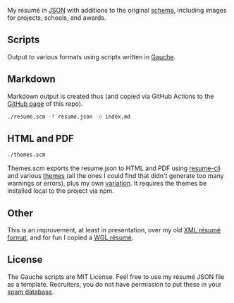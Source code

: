 My résumé in [JSON](https://jsonresume.org/) with additions to the original [schema](https://github.com/jsonresume/resume-schema/issues), including images for projects, schools, and awards.

## Scripts

Output to various formats using scripts written in [Gauche](https://practical-scheme.net/gauche/).

## Markdown

Markdown output is created thus (and copied via GitHub Actions to the [GitHub page](http://philipchu.com) of this repo).

```sh
./resume.scm -f resume.json -o index.md
```

## HTML and PDF

```sh
./themes.scm
```

Themes.scm exports the resume.json to HTML and PDF using [resume-cli](https://github.com/jsonresume/resume-cli) and various [themes](https://jsonresume.org/themes/) (all the ones I could find that didn't generate too many warnings or errors), plus my own [variation](https://github.com/technicat/jsonresume-theme-even-more). It requires the themes be installed local to the project via npm.

## Other

This is an improvement, at least in presentation, over my old [XML résumé format](https://github.com/technicat/resumexml), and for fun I copied a [WGL résumé](https://github.com/technicat/resumewgl).

## License

The Gauche scripts are MIT License. Feel free to use my résumé JSON file as a template. Recruiters, you do not have permission to put these in your [spam database](https://recruiterspam.net/).

